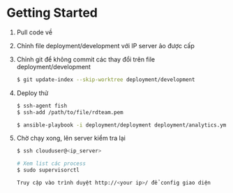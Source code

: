 # Getting Started

1. Pull code về
2. Chỉnh file deployment/development với IP server ảo được cấp
3. Chỉnh git để không commit các thay đổi trên file deployment/development

    ```bash
    $ git update-index --skip-worktree deployment/development
    ```

4. Deploy thử

    ```bash
    $ ssh-agent fish
    $ ssh-add /path/to/file/rdteam.pem

    $ ansible-playbook -i deployment/deployment deployment/analytics.yml -u clouduser
    ```

5. Chờ chạy xong, lên server kiểm tra lại

    ```bash
    $ ssh clouduser@<ip_server>

    # Xem list các process
    $ sudo supervisorctl

    Truy cập vào trình duyệt http://<your ip>/ để config giao diện
    ```
